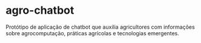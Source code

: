 # agro-chatbot
Protótipo de aplicação de chatbot que auxilia agricultores com informações sobre agrocomputação, práticas agrícolas e tecnologias emergentes.
